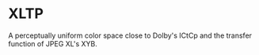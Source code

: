 # XLTP
A perceptually uniform color space close to Dolby's ICtCp and the transfer function of JPEG XL's XYB.
